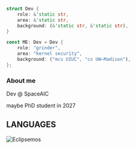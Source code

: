 ```rust
struct Dev {
    role: &'static str,
    area: &'static str,
    background: (&'static str, &'static str),
}

const ME: Dev = Dev {
    role: "grinder",
    area: "kernel security",
    background: ("mcs UIUC", "cs UW–Madison"),
};
```
### About me
Dev @ SpaceAIC

maybe PhD student in 2027
## LANGUAGES
<p><img src="https://github-readme-stats.vercel.app/api/top-langs/?username=Eclipsemos&theme=material-palenight&hide_border=false&include_all_commits=false&count_private=false&layout=compact" alt="Eclipsemos" /></p>
